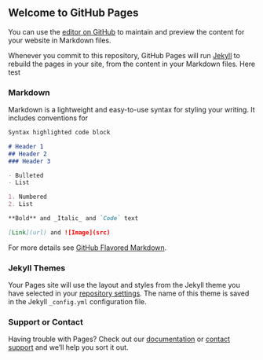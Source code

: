 ## Welcome to GitHub Pages

You can use the [editor on GitHub](https://github.com/xhoishk/MetaTest/edit/master/index.md) to maintain and preview the content for your website in Markdown files.

Whenever you commit to this repository, GitHub Pages will run [Jekyll](https://jekyllrb.com/) to rebuild the pages in your site, from the content in your Markdown files.
Here test
<meta property="og:title" content="LloydsPharmacy Online Doctor">
<meta property="og:site_name" content="LloydsPharmacy Online Doctor UK">
<meta property="og:url" content="https://onlinedoctor.lloydspharmacy.com">
<meta property="og:description" content="Our NHS experienced clinicians have helped treat over 1,000,000 patients in the UK. Our online service is safe, discreet empowers you to get the treatments you need">
<meta property="og:type" content="website">
<meta property="og:image" content="https://onlinedoctor.lloydspharmacy.com/blob/17278/132adae55bec7c5ac837df341f0bbd7d/lloydspharmacy-logo---correct-light-green-data.png">


<meta name="twitter:card" content="summary_large_image" />
<meta name="twitter:site" content="@jimmychoo">
<meta name="twitter:creator" content="@jimmychoo">
<meta name="twitter:title" content="LloydsPharmacy Online Doctor">
<meta name="twitter:description" content="Our NHS experienced clinicians have helped treat over 1,000,000 patients in the UK. Our online service is safe, discreet empowers you to get the treatments you need.">
<meta name="twitter:image" content="https://onlinedoctor.lloydspharmacy.com/blob/17278/132adae55bec7c5ac837df341f0bbd7d/lloydspharmacy-logo---correct-light-green-data.png">


### Markdown

Markdown is a lightweight and easy-to-use syntax for styling your writing. It includes conventions for

```markdown
Syntax highlighted code block

# Header 1
## Header 2
### Header 3

- Bulleted
- List

1. Numbered
2. List

**Bold** and _Italic_ and `Code` text

[Link](url) and ![Image](src)
```

For more details see [GitHub Flavored Markdown](https://guides.github.com/features/mastering-markdown/).

### Jekyll Themes

Your Pages site will use the layout and styles from the Jekyll theme you have selected in your [repository settings](https://github.com/xhoishk/MetaTest/settings). The name of this theme is saved in the Jekyll `_config.yml` configuration file.

### Support or Contact

Having trouble with Pages? Check out our [documentation](https://help.github.com/categories/github-pages-basics/) or [contact support](https://github.com/contact) and we’ll help you sort it out.
